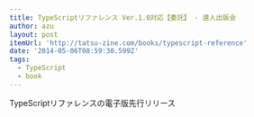 ```yaml
---
title: TypeScriptリファレンス Ver.1.0対応【委託】 - 達人出版会
author: azu
layout: post
itemUrl: 'http://tatsu-zine.com/books/typescript-reference'
date: '2014-05-06T08:59:30.599Z'
tags:
  - TypeScript
  - book
---
```

TypeScriptリファレンスの電子版先行リリース
